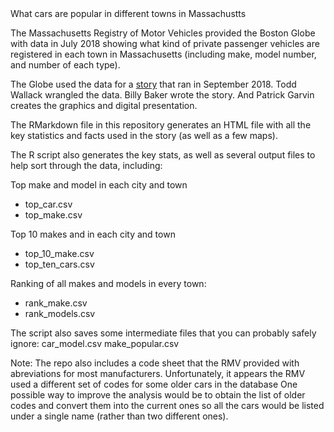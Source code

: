 </h1 align="center">What cars are popular in different towns in Massachustts</h1>



The Massachusetts Registry of Motor Vehicles provided the Boston Globe with data in July 2018 showing what kind of private passenger vehicles are registered in each town in Massachusetts
(including make, model number, and number of each type).

The Globe used the data for a <a href="http://apps.bostonglobe.com/metro/graphics/2018/09/cars-by-town/">story</a> that ran in September 2018.
Todd Wallack wrangled the data. Billy Baker wrote the story. And Patrick Garvin creates the graphics and digital presentation.

The RMarkdown file in this repository generates an HTML file with all the key statistics and facts used in the story (as well as a few maps).

The R script  also generates the key stats, as well as several output files to help sort through the data, including:

Top make and model in each city and town
* top_car.csv	
* top_make.csv	

Top 10 makes and in each city and town
* top_10_make.csv
* top_ten_cars.csv

Ranking of all makes and models in every town:
* rank_make.csv
* rank_models.csv

The script also saves some intermediate files that you can probably safely ignore:
car_model.csv
make_popular.csv

Note:  The repo also includes a code sheet that the RMV provided with abreviations for most manufacturers.
Unfortunately, it appears the RMV used a different set of codes for some older cars in the database
One possible way to improve the analysis would be to obtain the list of older codes and convert them into the current ones
so all the cars would be listed under a single name (rather than two different ones).



